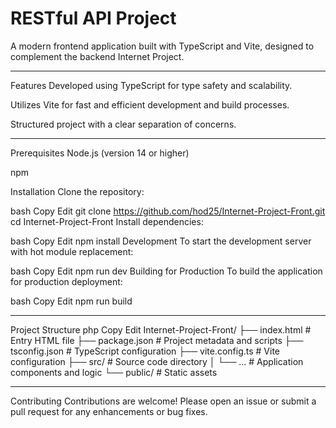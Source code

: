 # RESTful API Project

A modern frontend application built with TypeScript and Vite, designed to complement the backend Internet Project.​

---
Features
Developed using TypeScript for type safety and scalability.

Utilizes Vite for fast and efficient development and build processes.

Structured project with a clear separation of concerns.​

---
Prerequisites
Node.js (version 14 or higher)

npm​

Installation
Clone the repository:​

bash
Copy
Edit
git clone https://github.com/hod25/Internet-Project-Front.git
cd Internet-Project-Front
Install dependencies:​

bash
Copy
Edit
npm install
Development
To start the development server with hot module replacement:​

bash
Copy
Edit
npm run dev
Building for Production
To build the application for production deployment:​

bash
Copy
Edit
npm run build

---
Project Structure
php
Copy
Edit
Internet-Project-Front/
├── index.html             # Entry HTML file
├── package.json           # Project metadata and scripts
├── tsconfig.json          # TypeScript configuration
├── vite.config.ts         # Vite configuration
├── src/                   # Source code directory
│   └── ...                # Application components and logic
└── public/                # Static assets

---
Contributing
Contributions are welcome! Please open an issue or submit a pull request for any enhancements or bug fixes.​

